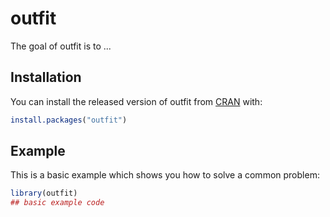 
# outfit

<!-- badges: start -->
<!-- badges: end -->

The goal of outfit is to ...

## Installation

You can install the released version of outfit from [CRAN](https://CRAN.R-project.org) with:

``` r
install.packages("outfit")
```

## Example

This is a basic example which shows you how to solve a common problem:

``` r
library(outfit)
## basic example code
```


